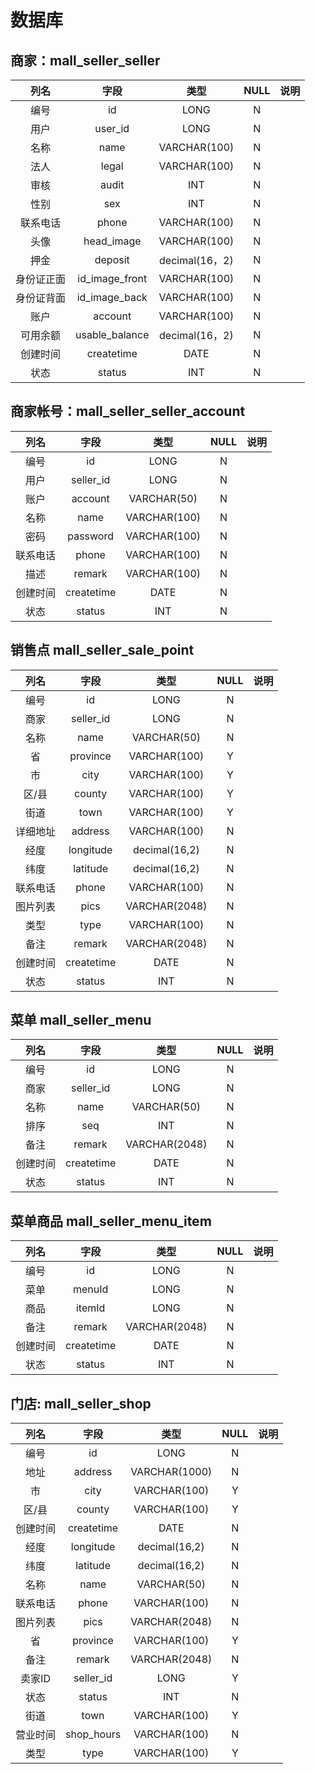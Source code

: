 # 数据库

## 商家：mall_seller_seller

|列名|字段|类型|NULL|说明|
|:--------:|:--------:|:--------:|:--------:|:--------:|
|编号|id|LONG|N||
|用户|user_id|LONG|N||
|名称|name|VARCHAR(100)|N||
|法人|legal|VARCHAR(100)|N||
|审核|audit|INT|N|||
|性别|sex|INT|N|||
|联系电话|phone|VARCHAR(100)|N||
|头像|head_image|VARCHAR(100)|N||
|押金|deposit|decimal(16，2)|N||
|身份证正面|id_image_front|VARCHAR(100)|N||
|身份证背面|id_image_back|VARCHAR(100)|N||
|账户|account|VARCHAR(100)|N||
|可用余额|usable_balance|decimal(16，2)|N||
|创建时间|createtime|DATE|N||
|状态|status|INT|N|||

## 商家帐号：mall_seller_seller_account

|列名|字段|类型|NULL|说明|
|:--------:|:--------:|:--------:|:--------:|:--------:|
|编号|id|LONG|N||
|用户|seller_id|LONG|N||
|账户|account|VARCHAR(50)|N||
|名称|name|VARCHAR(100)|N||
|密码|password|VARCHAR(100)|N||
|联系电话|phone|VARCHAR(100)|N||
|描述|remark|VARCHAR(100)|N||
|创建时间|createtime|DATE|N||
|状态|status|INT|N|||

## 销售点 mall_seller_sale_point

|列名|字段|类型|NULL|说明|
|:--------:|:--------:|:--------:|:--------:|:--------:|
|编号|id|LONG|N||
|商家|seller_id|LONG|N||
|名称|name|VARCHAR(50)|N||
|省|province|VARCHAR(100)|Y||
|市|city|VARCHAR(100)|Y||
|区/县|county|VARCHAR(100)|Y||
|街道|town|VARCHAR(100)|Y||
|详细地址|address|VARCHAR(100)|N||
|经度|longitude|decimal(16,2)|N||
|纬度|latitude|decimal(16,2)|N||
|联系电话|phone|VARCHAR(100)|N||
|图片列表|pics|VARCHAR(2048)|N||
|类型|type|VARCHAR(100)|N||
|备注|remark|VARCHAR(2048)|N||
|创建时间|createtime|DATE|N||
|状态|status|INT|N|||

## 菜单 mall_seller_menu

|列名|字段|类型|NULL|说明|
|:--------:|:--------:|:--------:|:--------:|:--------:|
|编号|id|LONG|N||
|商家|seller_id|LONG|N||
|名称|name|VARCHAR(50)|N||
|排序|seq|INT|N|||
|备注|remark|VARCHAR(2048)|N||
|创建时间|createtime|DATE|N||
|状态|status|INT|N|||

## 菜单商品 mall_seller_menu_item

|列名|字段|类型|NULL|说明|
|:--------:|:--------:|:--------:|:--------:|:--------:|
|编号|id|LONG|N||
|菜单|menuId|LONG|N||
|商品|itemId|LONG|N||
|备注|remark|VARCHAR(2048)|N||
|创建时间|createtime|DATE|N||
|状态|status|INT|N|||

## 门店: mall_seller_shop

|列名|字段|类型|NULL|说明|
|:--------:|:--------:|:--------:|:--------:|:--------:|
|编号|id|LONG|N||
|地址|address|VARCHAR(1000)|N||
|市|city|VARCHAR(100)|Y||
|区/县|county|VARCHAR(100)|Y||
|创建时间|createtime|DATE|N||
|经度|longitude|decimal(16,2)|N||
|纬度|latitude|decimal(16,2)|N||
|名称|name|VARCHAR(50)|N||
|联系电话|phone|VARCHAR(100)|N||
|图片列表|pics|VARCHAR(2048)|N||
|省|province|VARCHAR(100)|Y||
|备注|remark|VARCHAR(2048)|N||
|卖家ID|seller_id|LONG|Y||
|状态|status|INT|N|||
|街道|town|VARCHAR(100)|Y||
|营业时间|shop_hours|VARCHAR(100)|N||
|类型|type|VARCHAR(100)|Y||
